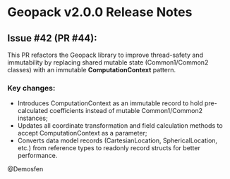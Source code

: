 # Geopack v2.0.0 Release Notes

## Issue #42 (PR #44):

This PR refactors the Geopack library to improve thread-safety and immutability by replacing shared mutable state (Common1/Common2 classes)
with an immutable **ComputationContext** pattern.

### Key changes:
- Introduces ComputationContext as an immutable record to hold pre-calculated coefficients instead of mutable Common1/Common2 instances;
- Updates all coordinate transformation and field calculation methods to accept ComputationContext as a parameter;
- Converts data model records (CartesianLocation, SphericalLocation, etc.) from reference types to readonly record structs for better performance.

@Demosfen
